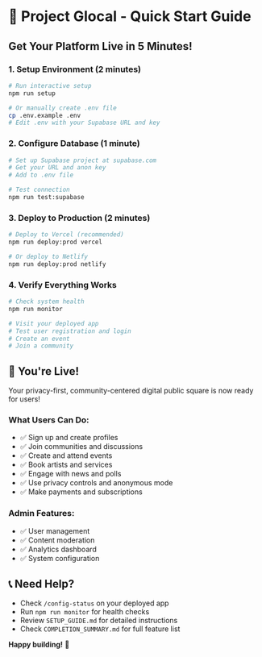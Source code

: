 # 🚀 Project Glocal - Quick Start Guide

## **Get Your Platform Live in 5 Minutes!**

### **1. Setup Environment (2 minutes)**
```bash
# Run interactive setup
npm run setup

# Or manually create .env file
cp .env.example .env
# Edit .env with your Supabase URL and key
```

### **2. Configure Database (1 minute)**
```bash
# Set up Supabase project at supabase.com
# Get your URL and anon key
# Add to .env file

# Test connection
npm run test:supabase
```

### **3. Deploy to Production (2 minutes)**
```bash
# Deploy to Vercel (recommended)
npm run deploy:prod vercel

# Or deploy to Netlify
npm run deploy:prod netlify
```

### **4. Verify Everything Works**
```bash
# Check system health
npm run monitor

# Visit your deployed app
# Test user registration and login
# Create an event
# Join a community
```

## **🎉 You're Live!**

Your privacy-first, community-centered digital public square is now ready for users!

### **What Users Can Do:**
- ✅ Sign up and create profiles
- ✅ Join communities and discussions  
- ✅ Create and attend events
- ✅ Book artists and services
- ✅ Engage with news and polls
- ✅ Use privacy controls and anonymous mode
- ✅ Make payments and subscriptions

### **Admin Features:**
- ✅ User management
- ✅ Content moderation
- ✅ Analytics dashboard
- ✅ System configuration

## **📞 Need Help?**

- Check `/config-status` on your deployed app
- Run `npm run monitor` for health checks
- Review `SETUP_GUIDE.md` for detailed instructions
- Check `COMPLETION_SUMMARY.md` for full feature list

**Happy building!** 🎊
